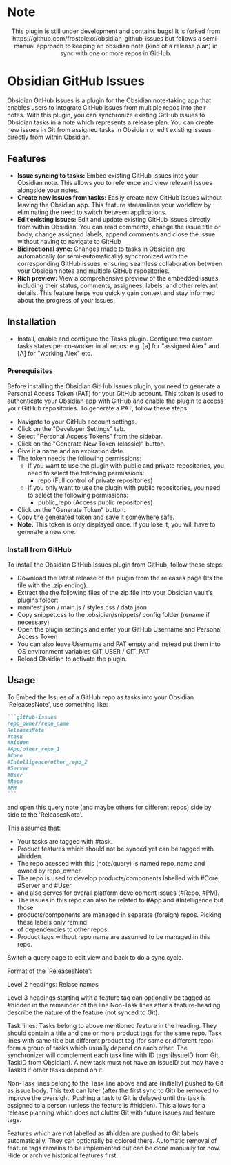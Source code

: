 # Note

<p align="center">
This plugin is still under development and contains bugs! It is forked from https://github.com/frostplexx/obsidian-github-issues but follows a semi-manual approach to keeping an obsidian note (kind of a release plan) in sync with one or more repos in GitHub. 
</p>

# Obsidian GitHub Issues

Obsidian GitHub Issues is a plugin for the Obsidian note-taking app that enables users to integrate GitHub issues from multiple repos into their notes. With this plugin, you can synchronize existing GitHub issues to Obsidian tasks in a note which represents a release plan. You can create new issues in Git from assigned tasks in Obsidian or edit existing issues directly from within Obsidian.

## Features

-   **Issue syncing to tasks:** Embed existing GitHub issues into your Obsidian note. This allows you to reference and view relevant issues alongside your notes.
-   **Create new issues from tasks:** Easily create new GitHub issues without leaving the Obsidian app. This feature streamlines your workflow by eliminating the need to switch between applications.
-   **Edit existing issues:** Edit and update existing GitHub issues directly from within Obsidian. You can read comments, change the issue title or body, change assigned labels, append comments and close the issue without having to navigate to GitHub
-   **Bidirectional sync:** Changes made to tasks in Obsidian are automatically (or semi-automatically) synchronized with the corresponding GitHub issues, ensuring seamless collaboration between your Obsidian notes and multiple GitHub repositories.
-   **Rich preview:** View a comprehensive preview of the embedded issues, including their status, comments, assignees, labels, and other relevant details. This feature helps you quickly gain context and stay informed about the progress of your issues.

## Installation

- Install, enable and configure the Tasks plugin. Configure two custom tasks states per co-worker in all repos:
  e.g.   [a] for "assigned Alex"  and [A] for "working Alex"  etc. 

### Prerequisites

Before installing the Obsidian GitHub Issues plugin, you need to generate a Personal Access Token (PAT) for your GitHub account. This token is used to authenticate your Obsidian app with GitHub and enable the plugin to access your GitHub repositories. To generate a PAT, follow these steps:

-   Navigate to your GitHub account settings.
-   Click on the "Developer Settings" tab.
-   Select "Personal Access Tokens" from the sidebar.
-   Click on the "Generate New Token (classic)" button.
-   Give it a name and an expiration date.
-   The token needs the following permissions:
    -   If you want to use the plugin with public and private repositories, you need to select the following permissions:
        -   repo (Full control of private repositories)
    -   If you only want to use the plugin with public repositories, you need to select the following permissions:
        -   public_repo (Access public repositories)
-   Click on the "Generate Token" button.
-   Copy the generated token and save it somewhere safe.
-   **Note:** This token is only displayed once. If you lose it, you will have to generate a new one.

### Install from GitHub

To install the Obsidian GitHub Issues plugin from GitHub, follow these steps:

-   Download the latest release of the plugin from the releases page (Its the file with the .zip ending).
-   Extract the the following files of the zip file into your Obsidian vault's plugins folder:
-   manifest.json / main.js / styles.css / data.json
-   Copy snippet.css to the .obsidian/snippets/ config folder (rename if necessary)
-   Open the plugin settings and enter your GitHub Username and Personal Access Token
-   You can also leave Username and PAT empty and instead put them into OS environment variables GIT_USER / GIT_PAT
-   Reload Obsidian to activate the plugin.

## Usage

To Embed the Issues of a GitHub repo as tasks into your Obsidian 'ReleasesNote', use something like:

````markdown
```github-issues
repo_owner/repo_name
ReleasesNote
#task
#hidden
#App/other_repo_1
#Core
#Intelligence/other_repo_2
#Server
#User
#Repo
#PM
```
````

and open this query note (and maybe others for different repos) side by side to the 'ReleasesNote'.

This assumes that:
- Your tasks are tagged with #task.
- Product features which should not be synced yet can be tagged with #hidden.
- The repo acessed with this (note/query) is named repo_name and owned by repo_owner.
- The repo is used to develop products/components labelled with #Core, #Server and #User
- and also serves for overall platform development issues (#Repo, #PM).
- The issues in this repo can also be related to #App and #Intelligence but those 
- products/components are managed in separate (foreign) repos. Picking these labels only remind
- of dependencies to other repos.
- Product tags without repo name are assumed to be managed in this repo.

Switch a query page to edit view and back to do a sync cycle.

Format of the 'ReleasesNote':

Level 2 headings: Relase names

Level 3 headings starting with a feature tag can optionally be tagged as #hidden in the remainder of the line
Non-Task lines after a feature-heading describe the nature of the feature (not synced to Git).

Task lines: Tasks belong to above mentioned feature in the heading. They should contain a title and one or more product tags for the same repo. Task lines with same title but different product tag (for same or different repo) form a group of tasks which usually depend on each other. The synchronizer will complement each task line with ID tags (IssueID from Git, TaskID from Obsidian). A new task must not have an IssueID but may have a TaskId if other tasks depend on it.   

Non-Task lines belong to the Task line above and are (initially) pushed to Git as issue body.
This text can later (after the first sync to Git) be removed to improve the oversight.
Pushing a task to Git is delayed until the task is assigned to a person (unless the feature is #hidden). This allows for a release planning which does not clutter Git with future issues and feature tags.

Features which are not labelled as #hidden are pushed to Git labels automatically. They can optionally be colored there. Automatic removal of feature tags remains to be implemented but can be done manually for now. Hide or archive historical features first.







